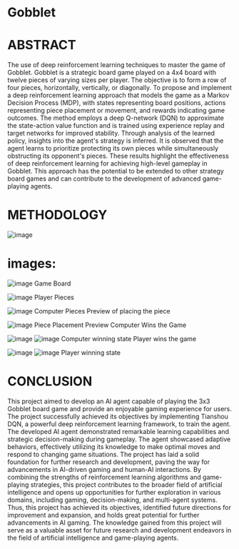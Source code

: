 # Gobblet

# ABSTRACT

The use of deep reinforcement learning techniques to master the game of Gobblet.
Gobblet is a strategic board game played on a 4x4 board with twelve pieces of varying sizes per
player. The objective is to form a row of four pieces, horizontally, vertically, or diagonally. To
propose and implement a deep reinforcement learning approach that models the game as a
Markov Decision Process (MDP), with states representing board positions, actions representing
piece placement or movement, and rewards indicating game outcomes. The method employs a
deep Q-network (DQN) to approximate the state-action value function and is trained using
experience replay and target networks for improved stability. Through analysis of the learned
policy, insights into the agent's strategy is inferred. It is observed that the agent learns to
prioritize protecting its own pieces while simultaneously obstructing its opponent's pieces. These
results highlight the effectiveness of deep reinforcement learning for achieving high-level
gameplay in Gobblet. This approach has the potential to be extended to other strategy board
games and can contribute to the development of advanced game-playing agents.

# METHODOLOGY
![image](https://github.com/JiduKrishnaA/Gobblet/assets/101034086/e44d5035-dd3e-4d0c-be78-e2a6ce5fa782)

# images:

![image](https://github.com/JiduKrishnaA/Gobblet/assets/101034086/bbc26da2-2de6-4246-ad3b-76052dd6ce2b)
Game Board

![image](https://github.com/JiduKrishnaA/Gobblet/assets/101034086/9e92df3e-c0da-4b3b-902c-6d651a80d5d2)
Player Pieces

![image](https://github.com/JiduKrishnaA/Gobblet/assets/101034086/77f921a1-991b-440c-a38a-5917596d2146)
Computer Pieces Preview of placing the piece

![image](https://github.com/JiduKrishnaA/Gobblet/assets/101034086/f29a786e-a0d9-4083-b5b0-fae62440fdcd)
Piece Placement Preview Computer Wins the Game

![image](https://github.com/JiduKrishnaA/Gobblet/assets/101034086/13d9e681-c918-4155-8a23-27ae2cb35e1e)
![image](https://github.com/JiduKrishnaA/Gobblet/assets/101034086/a902b38b-94a6-4394-9d8a-07f6628a8411)
Computer winning state Player wins the game

![image](https://github.com/JiduKrishnaA/Gobblet/assets/101034086/9c43bd7d-a741-4cef-bca9-d08349a40066)
![image](https://github.com/JiduKrishnaA/Gobblet/assets/101034086/203bdbdf-d432-469e-bf1f-e399398d856d)
Player winning state

# CONCLUSION
This project aimed to develop an AI agent capable of playing the 3x3 Gobblet board game and provide an enjoyable gaming experience for users. The project successfully achieved its objectives by implementing Tianshou DQN, a powerful deep reinforcement learning framework, to train the agent. The developed AI agent demonstrated remarkable learning capabilities and strategic decision-making during gameplay. The agent showcased adaptive behaviors, effectively utilizing its knowledge to make optimal moves and respond to changing game situations. The project has laid a solid foundation for further research and development, paving the way for advancements in AI-driven gaming and human-AI interactions. By combining the strengths of reinforcement learning algorithms and game-playing strategies, this project contributes to the broader field of artificial intelligence and opens up opportunities for further exploration in various domains, including gaming, decision-making, and multi-agent systems. Thus, this project has achieved its objectives, identified future directions for improvement and expansion, and holds great potential for further advancements in AI gaming. The knowledge gained from this project will serve as a valuable asset for future research and development endeavors in the field of artificial intelligence and game-playing agents.
